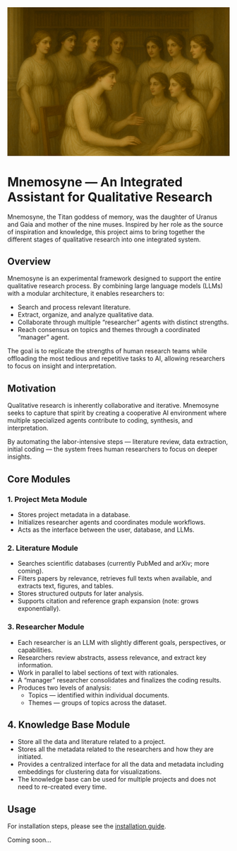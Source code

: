 <div style="text-align: center;">
    <img src="../assets/mnemosyne.png" width="900" alt="Mnemosyne talking to the 9 muses" class="center">
</div>

# Mnemosyne — An Integrated Assistant for Qualitative Research

Mnemosyne, the Titan goddess of memory, was the daughter of Uranus and Gaia and mother of the nine muses. Inspired by 
her role as the source of inspiration and knowledge, this project aims to bring together the different stages of qualitative 
research into one integrated system.

## Overview

Mnemosyne is an experimental framework designed to support the entire qualitative research process. By combining large 
language models (LLMs) with a modular architecture, it enables researchers to:

+ Search and process relevant literature.
+ Extract, organize, and analyze qualitative data.
+ Collaborate through multiple “researcher” agents with distinct strengths.
+ Reach consensus on topics and themes through a coordinated “manager” agent.

The goal is to replicate the strengths of human research teams while offloading the most tedious 
and repetitive tasks to AI, allowing researchers to focus on insight and interpretation.

## Motivation

Qualitative research is inherently collaborative and iterative. Mnemosyne seeks to capture that spirit by creating a 
cooperative AI environment where multiple specialized agents contribute to coding, synthesis, and interpretation.

By automating the labor-intensive steps — literature review, data extraction, initial coding — the system frees 
human researchers to focus on deeper insights.

## Core Modules

### 1. Project Meta Module

+ Stores project metadata in a database.
+ Initializes researcher agents and coordinates module workflows.
+ Acts as the interface between the user, database, and LLMs.

### 2. Literature Module

+ Searches scientific databases (currently PubMed and arXiv; more coming).
+ Filters papers by relevance, retrieves full texts when available, and extracts text, figures, and tables.
+ Stores structured outputs for later analysis.
+ Supports citation and reference graph expansion (note: grows exponentially).

### 3. Researcher Module

+ Each researcher is an LLM with slightly different goals, perspectives, or capabilities.
+ Researchers review abstracts, assess relevance, and extract key information.
+ Work in parallel to label sections of text with rationales.
+ A “manager” researcher consolidates and finalizes the coding results.
+ Produces two levels of analysis:
  + Topics — identified within individual documents.
  + Themes — groups of topics across the dataset.

## 4. Knowledge Base Module

+ Store all the data and literature related to a project. 
+ Stores all the metadata related to the researchers and how they are initiated.
+ Provides a centralized interface for all the data and metadata including embeddings for clustering data for 
visualizations. 
+ The knowledge base can be used for multiple projects and does not need to re-created every time. 



## Usage

For installation steps, please see the [installation guide](docs/installation.md).

Coming soon...